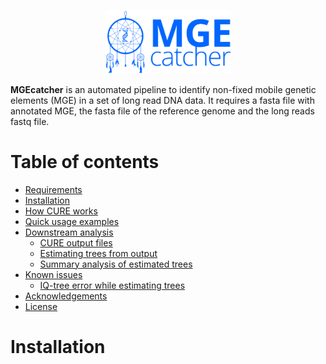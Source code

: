 <p align="center"><img src="img/logo.png" alt="MGEcatcher" width="40%"></p>

**MGEcatcher** is an automated pipeline to identify non-fixed mobile genetic elements (MGE) in a set of long read DNA data. It requires a fasta file with annotated MGE, the fasta file of the reference genome and the long reads fastq file. 

# Table of contents

* [Requirements](#requirements)
* [Installation](#installation)
* [How CURE works](#how-cure-works)
* [Quick usage examples](#quick-usage-examples)
* [Downstream analysis](#downstream-analysis)
    * [CURE output files](#cure-output-files)
    * [Estimating trees from output](#estimating-trees-from-output)
    * [Summary analysis of estimated trees](#summary-analysis-of-estimated-trees)
* [Known issues](#known-issues)
   * [IQ-tree error while estimating trees](#IQ-tree-error-while-estimating-trees)
* [Acknowledgements](#acknowledgements)
* [License](#license)

# Installation
